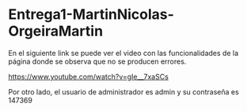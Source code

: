 # Entrega1-MartinNicolas-OrgeiraMartin

En el siguiente link se puede ver el video con las funcionalidades de la página donde se observa que no se producen errores.

https://www.youtube.com/watch?v=gIe__7xaSCs


Por otro lado, el usuario de administrador es admin y su contraseña es 147369
